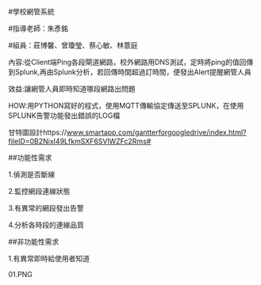 #學校網管系統

#指導老師：朱彥銘

#組員：莊博馨、曾瓊瑩、蔡心敏、林薏庭

內容:從Client端Ping各段閘道網路，校外網路用DNS測試，定時將ping的值回傳到Splunk,再由Splunk分析，若回傳時間超過訂時間，便發出Alert提醒網管人員

效益:讓網管人員即時知道哪段網路出問題

HOW:用PYTHON寫好的程式，使用MQTT傳輸協定傳送至SPLUNK，在使用SPLUNK告警功能發出錯誤的LOG檔

甘特圖設計https://www.smartapp.com/gantterforgoogledrive/index.html?fileID=0B2NixI49LfkmSXF6SVlWZFc2Rms#

##功能性需求

1.偵測是否斷線

2.監控網段連線狀態

3.有異常的網段發出告警

4.分析各時段的連線品質

##非功能性需求

1.有異常即時給使用者知道

01.PNG

